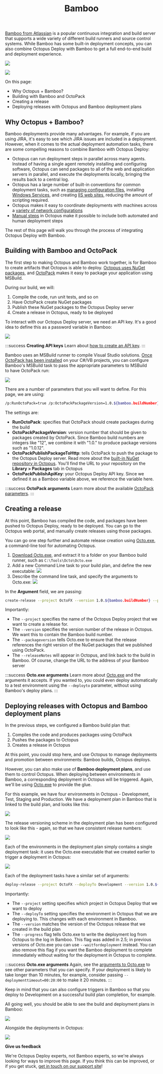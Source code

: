 ﻿---
title: Bamboo
position: 3
---


[Bamboo from Atlassian](https://www.atlassian.com/software/bamboo) is a popular continuous integration and build server that supports a wide variety of different build runners and source control systems. While Bamboo has some built-in deployment concepts, you can also combine Octopus Deploy with Bamboo to get a full end-to-end build and deployment experience.


![](/docs/images/3048164/3278152.png?effects=border-simple,blur-border,tape)


![](/docs/images/3048164/3278150.png)


On this page:


- Why Octopus + Bamboo?
- Building with Bamboo and OctoPack
- Creating a release
- Deploying releases with Octopus and Bamboo deployment plans

## Why Octopus + Bamboo?


Bamboo deployments provide many advantages. For example, if you are using JIRA, it's easy to see which JIRA issues are included in a deployment. However, when it comes to the actual deployment automation tasks, there are some compelling reasons to combine Bamboo with Octopus Deploy:

- Octopus can run deployment steps in parallel across many agents. Instead of having a single agent remotely installing and configuring software, Octopus can send packages to all of the web and application servers in parallel, and execute the deployments locally, bringing the results back to a central log.
- Octopus has a large number of built-in conventions for common deployment tasks, such as [managing configuration files](/docs/home/deploying-applications/configuration-files.md), installing [Windows Services](/docs/home/deploying-applications/windows-services.md), and creating [IIS web sites](/docs/home/deploying-applications/iis-websites-and-application-pools.md), reducing the amount of scripting required.
- Octopus makes it easy to coordinate deployments with machines across a [variety of network configurations](/docs/home/installation/installing-tentacles.md)
- [Manual steps](/docs/home/deploying-applications/manual-intervention-and-approvals.md) in Octopus make it possible to include both automated and human deployment steps



The rest of this page will walk you through the process of integrating Octopus Deploy with Bamboo.

## Building with Bamboo and OctoPack


The first step to making Octopus and Bamboo work together, is for Bamboo to create artifacts that Octopus is able to deploy. [Octopus uses NuGet packages](/docs/home/packaging-applications.md), and [OctoPack](/docs/home/packaging-applications/nuget-packages/using-octopack.md) makes it easy to package your application using MSBuild.


During our build, we will:

1. Compile the code, run unit tests, and so on
2. Have OctoPack create NuGet packages
3. Publish these NuGet packages to the Octopus Deploy server
4. Create a release in Octopus, ready to be deployed



To interact with our Octopus Deploy server, we need an API key. It's a good idea to define this as a password variable in Bamboo:


![](/docs/images/3048164/3278160.png?effects=border-simple,blur-border)

:::success
**Creating API keys**
Learn about [how to create an API key](/docs/home/how-to/how-to-create-an-api-key.md).
:::


Bamboo uses an MSBuild runner to compile Visual Studio solutions. [Once OctoPack has been installed](/docs/home/packaging-applications/nuget-packages/using-octopack.md) on your C#/VB projects, you can configure Bamboo's MSBuild task to pass the appropriate parameters to MSBuild to have OctoPack run:


![](/docs/images/3048164/3278161.png?effects=border-simple,blur-border)


There are a number of parameters that you will want to define. For this page, we are using:

```bash
/p:RunOctoPack=true /p:OctoPackPackageVersion=1.0.${bamboo.buildNumber} /p:OctoPackPublishPackageToHttp=http://localhost/nuget/packages /p:OctoPackPublishApiKey=${bamboo.OctopusApiKey_Password}
```


The settings are:

- **RunOctoPack**: specifies that OctoPack should create packages during the build
- **OctoPackPackageVersion**: version number that should be given to packages created by OctoPack. Since Bamboo build numbers are integers like "12", we combine it with "1.0." to produce package versions such as "1.0.12".
- **OctoPackPublishPackageToHttp**: tells OctoPack to push the package to the Octopus Deploy server. Read more about the [built-in NuGet repository in Octopus](/docs/home/packaging-applications/package-repositories.md). You'll find the URL to your repository on the **Library > Packages** tab in Octopus
- **OctoPackPublishApiKey**: your Octopus Deploy API key. Since we defined it as a Bamboo variable above, we reference the variable here.


:::success
**OctoPack arguments**
Learn more about the available [OctoPack parameters](/docs/home/packaging-applications/nuget-packages/using-octopack.md).
:::

## Creating a release


At this point, Bamboo has compiled the code, and packages have been pushed to Octopus Deploy, ready to be deployed. You can go to the Octopus web portal, and manually create releases using those packages.


You can go one step further and automate release creation using [Octo.exe](/docs/home/api-and-integration/octo.exe-command-line.md), a command-line tool for automating Octopus.

1. [Download Octo.exe](https://octopus.com/downloads), and extract it to a folder on your Bamboo build runner, such as `C:\Tools\Octo\Octo.exe`
2. Add a new Command Line task to your build plan, and define the new executable:
![](/docs/images/3048164/3278159.png?effects=border-simple,blur-border)
3. Describe the command line task, and specify the arguments to Octo.exe:
![](/docs/images/3048164/3278158.png?effects=border-simple,blur-border)



In the **Argument** field, we are passing:

```bash
create-release --project OctoFX --version 1.0.${bamboo.buildNumber} --packageversion 1.0.${bamboo.buildNumber} --server http://localhost/ --apiKey ${bamboo.OctopusApiKey_Password} --releaseNotes "Bamboo build [${bamboo.buildNumber}](http://bambooserver:8085/browse/${bamboo.buildKey})"
```


Importantly:

- The `--project` specifies the name of the Octopus Deploy project that we want to create a release for.
- The `--version` specifies the version number of the release in Octopus. We want this to contain the Bamboo build number.
- The `--packageversion` tells Octo.exe to ensure that the release references the right version of the NuGet packages that we published using OctoPack.
- The `--releaseNotes` will appear in Octopus, and link back to the build in Bamboo. Of course, change the URL to the address of your Bamboo server


:::success
**Octo.exe arguments**
Learn more about [Octo.exe](/docs/home/api-and-integration/octo.exe-command-line.md) and the arguments it accepts. If you wanted to, you could even deploy automatically to a test environment using the `--deployto` parameter, without using Bamboo's deploy plans.
:::

## Deploying releases with Octopus and Bamboo deployment plans


In the previous steps, we configured a Bamboo build plan that:

1. Compiles the code and produces packages using OctoPack
2. Pushes the packages to Octopus
3. Creates a release in Octopus



At this point, you could stop here, and use Octopus to manage deployments and promotion between environments: Bamboo builds, Octopus deploys.


However, you can also make use of **Bamboo deployment plans**, and use them to control Octopus. When deploying between environments in Bamboo, a corresponding deployment in Octopus will be triggered. Again, we'll be using [Octo.exe](/docs/home/api-and-integration/octo.exe-command-line.md) to provide the glue.


For this example, we have four environments in Octopus - Development, Test, Staging and Production. We have a deployment plan in Bamboo that is linked to the build plan, and looks like this:


![](/docs/images/3048164/3278157.png?effects=border-simple,blur-border)


The release versioning scheme in the deployment plan has been configured to look like this - again, so that we have consistent release numbers:


![](/docs/images/3048164/3278154.png?effects=border-simple,blur-border)


Each of the environments in the deployment plan simply contains a single deployment task: it uses the Octo.exe executable that we created earlier to trigger a deployment in Octopus:


![](/docs/images/3048164/3278153.png?effects=border-simple,blur-border)


Each of the deployment tasks have a similar set of arguments:

```bash
deploy-release --project OctoFX --deployTo Development --version 1.0.${bamboo.buildNumber} --server=http://localhost/ --apikey=${bamboo.OctopusApiKey_Password} --progress
```


Importantly:

- The `--project` setting specifies which project in Octopus Deploy that we want to deploy
- The `--deployTo` setting specifies the environment in Octopus that we are deploying to. This changes with each environment in Bamboo.
- The `--version` matches the version of the Octopus release that we created in the build plan
- The `--progress` flag tells Octo.exe to write the deployment log from Octopus to the log in Bamboo. This flag was added in 2.5; in previous versions of Octo.exe you can use `--waitfordeployment` instead. You can also remove this flag if you want the Bamboo deployment to complete immediately without waiting for the deployment in Octopus to complete.


:::success
**Octo.exe arguments**
Again, see the [arguments to Octo.exe](/docs/home/api-and-integration/octo.exe-command-line.md) to see other parameters that you can specify. If your deployment is likely to take longer than 10 minutes, for example, consider passing `--deploymenttimeout=00:20:00` to make it 20 minutes.
:::


Keep in mind that you can also configure triggers in Bamboo so that you deploy to Development on a successful build plan completion, for example.


All going well, you should be able to see the build and deployment plans in Bamboo:


![](/docs/images/3048164/3278152.png?effects=border-simple,blur-border)


Alongside the deployments in Octopus:


![](/docs/images/3048164/3278150.png)

**Give us feedback**

We're Octopus Deploy experts, not Bamboo experts, so we're always looking for ways to improve this page. If you think this can be improved, or if you get stuck, [get in touch on our support site](https://octopus.com/support)!
